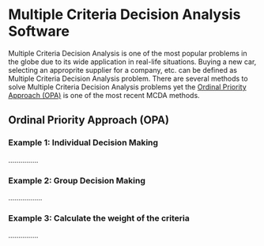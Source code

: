 # Multiple Criteria Decision Analysis Software
Multiple Criteria Decision Analysis is one of the most popular problems in the globe due to its wide application in real-life situations. Buying a new car, selecting an approprite supplier for a company, etc. can be defined as Multiple Criteria Decision Analysis problem. There are several methods to solve Multiple Criteria Decision Analysis problems yet the [Ordinal Priority Approach (OPA)](https://ordinalpriorityapproach.com/) is one of the most recent MCDA methods. 

## Ordinal Priority Approach (OPA)

### Example 1: Individual Decision Making
...............
### Example 2: Group Decision Making
.................
### Example 3: Calculate the weight of the criteria
...............
